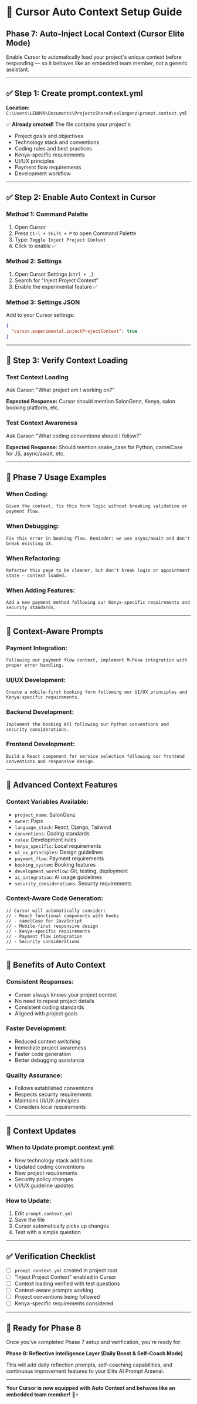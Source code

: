 # 🧠 Cursor Auto Context Setup Guide

## **Phase 7: Auto-Inject Local Context (Cursor Elite Mode)**

Enable Cursor to automatically load your project's unique context before responding — so it behaves like an embedded team member, not a generic assistant.

---

## ✅ **Step 1: Create prompt.context.yml**

**Location:** `C:\Users\LENOVO\Documents\ProjectsShared\salongenz\prompt.context.yml`

✅ **Already created!** The file contains your project's:
- Project goals and objectives
- Technology stack and conventions
- Coding rules and best practices
- Kenya-specific requirements
- UI/UX principles
- Payment flow requirements
- Development workflow

---

## ✅ **Step 2: Enable Auto Context in Cursor**

### **Method 1: Command Palette**
1. Open Cursor
2. Press `Ctrl + Shift + P` to open Command Palette
3. Type: `Toggle Inject Project Context`
4. Click to enable ✅

### **Method 2: Settings**
1. Open Cursor Settings (`Ctrl + ,`)
2. Search for "Inject Project Context"
3. Enable the experimental feature ✅

### **Method 3: Settings JSON**
Add to your Cursor settings:
```json
{
  "cursor.experimental.injectProjectContext": true
}
```

---

## 🎯 **Step 3: Verify Context Loading**

### **Test Context Loading**
Ask Cursor: "What project am I working on?"

**Expected Response:** Cursor should mention SalonGenz, Kenya, salon booking platform, etc.

### **Test Context Awareness**
Ask Cursor: "What coding conventions should I follow?"

**Expected Response:** Should mention snake_case for Python, camelCase for JS, async/await, etc.

---

## 🚀 **Phase 7 Usage Examples**

### **When Coding:**
```
Given the context, fix this form logic without breaking validation or payment flow.
```

### **When Debugging:**
```
Fix this error in booking flow. Reminder: we use async/await and don't break existing UX.
```

### **When Refactoring:**
```
Refactor this page to be cleaner, but don't break login or appointment state — context loaded.
```

### **When Adding Features:**
```
Add a new payment method following our Kenya-specific requirements and security standards.
```

---

## 🧠 **Context-Aware Prompts**

### **Payment Integration:**
```
Following our payment flow context, implement M-Pesa integration with proper error handling.
```

### **UI/UX Development:**
```
Create a mobile-first booking form following our UI/UX principles and Kenya-specific requirements.
```

### **Backend Development:**
```
Implement the booking API following our Python conventions and security considerations.
```

### **Frontend Development:**
```
Build a React component for service selection following our frontend conventions and responsive design.
```

---

## 🔧 **Advanced Context Features**

### **Context Variables Available:**
- `project_name`: SalonGenz
- `owner`: Paps
- `language_stack`: React, Django, Tailwind
- `conventions`: Coding standards
- `rules`: Development rules
- `kenya_specific`: Local requirements
- `ui_ux_principles`: Design guidelines
- `payment_flow`: Payment requirements
- `booking_system`: Booking features
- `development_workflow`: Git, testing, deployment
- `ai_integration`: AI usage guidelines
- `security_considerations`: Security requirements

### **Context-Aware Code Generation:**
```
// Cursor will automatically consider:
// - React functional components with hooks
// - camelCase for JavaScript
// - Mobile-first responsive design
// - Kenya-specific requirements
// - Payment flow integration
// - Security considerations
```

---

## 🎯 **Benefits of Auto Context**

### **Consistent Responses:**
- Cursor always knows your project context
- No need to repeat project details
- Consistent coding standards
- Aligned with project goals

### **Faster Development:**
- Reduced context switching
- Immediate project awareness
- Faster code generation
- Better debugging assistance

### **Quality Assurance:**
- Follows established conventions
- Respects security requirements
- Maintains UI/UX principles
- Considers local requirements

---

## 🔄 **Context Updates**

### **When to Update prompt.context.yml:**
- New technology stack additions
- Updated coding conventions
- New project requirements
- Security policy changes
- UI/UX guideline updates

### **How to Update:**
1. Edit `prompt.context.yml`
2. Save the file
3. Cursor automatically picks up changes
4. Test with a simple question

---

## ✅ **Verification Checklist**

- [ ] `prompt.context.yml` created in project root
- [ ] "Inject Project Context" enabled in Cursor
- [ ] Context loading verified with test questions
- [ ] Context-aware prompts working
- [ ] Project conventions being followed
- [ ] Kenya-specific requirements considered

---

## 🚀 **Ready for Phase 8**

Once you've completed Phase 7 setup and verification, you're ready for:

**Phase 8: Reflective Intelligence Layer (Daily Boost & Self-Coach Mode)**

This will add daily reflection prompts, self-coaching capabilities, and continuous improvement features to your Elite AI Prompt Arsenal.

---

**Your Cursor is now equipped with Auto Context and behaves like an embedded team member!** 🧠⚡ 